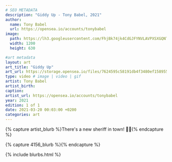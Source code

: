 ```yaml
---
# SEO METADATA
description: "Giddy Up - Tony Babel, 2021"
author:
  name: Tony Babel
  url: https://opensea.io/accounts/tonybabel
image:
  path: https://lh3.googleusercontent.com/FhjBk74jk4CdGJFYNVLAVPXSXGQNTdMR4-rq0kPSYpqdlNcrb9mOfsTUm_M79bf2KW8g5l-e-tz0HO00v8eVrZIEZsitJMH-iBnm=w1400-k
  width: 1200
  height: 630

#art metadata
layout: art
art_title: "Giddy Up"
art_url: https://storage.opensea.io/files/7624595c58191db4f3480ef1589551e6.mp4
type: video # image | video | gif
artist: Tony Babel
artist_birth: 
caption: 
artist_url: https://opensea.io/accounts/tonybabel
year: 2021
edition: 1 of 1
date: 2021-03-20 00:03:00 +0200
categories: art
---
```



{% capture artist_blurb %}There's a new sheriff in town! 🤠🐴{% endcapture %}

{% capture 4156_blurb %}{% endcapture %}


{% include blurbs.html %}
		